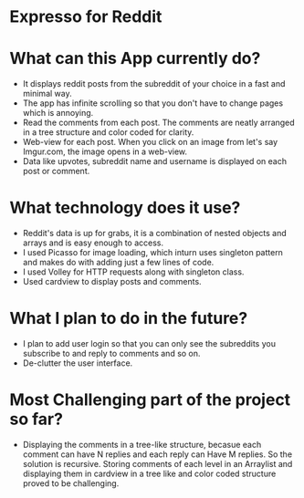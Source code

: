 # Expresso for Reddit

# What can this App currently do?
* It displays reddit posts from the subreddit of your choice in a fast and minimal way.
* The app has infinite scrolling so that you don't have to change pages which is annoying. 
* Read the comments from each post. The comments are neatly arranged in a tree structure and color coded for clarity.
* Web-view for each post. When you click on an image from let's say Imgur.com, the image opens in a web-view.
* Data like upvotes, subreddit name and username is displayed on each post or comment.

# What technology does it use?
* Reddit's data is up for grabs, it is a combination of nested objects and arrays and is easy enough to access.
* I used Picasso for image loading, which inturn uses singleton pattern and makes do with adding just a few lines of code.
* I used Volley for HTTP requests along with singleton class.
* Used cardview to display posts and comments.

# What I plan to do in the future?
* I plan to add user login so that you can only see the subreddits you subscribe to and reply to comments and so on.
* De-clutter the user interface. 

# Most Challenging part of the project so far?
* Displaying the comments in a tree-like structure, becasue each comment can have N replies and each reply can Have M replies. So the solution is recursive. Storing comments of each level in an Arraylist and displaying them in cardview in a tree like and color coded structure proved to be challenging.


